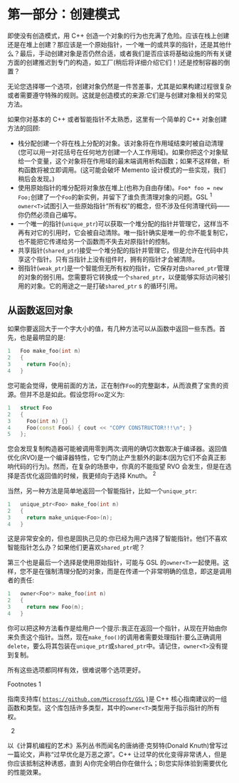 # 第一部分：创建模式

<!-- ch 2~5 -->

即使没有创造模式，用 C++ 创造一个对象的行为也充满了危险。应该在栈上创建还是在堆上创建？那应该是一个原始指针，一个唯一的或共享的指针，还是其他什么？最后，手动创建对象是否仍然合适，或者我们是否应该将基础设施的所有关键方面的创建推迟到专门的构造，如工厂(稍后将详细介绍它们！)还是控制容器的倒置？

无论您选择哪一个选项，创建对象仍然是一件苦差事，尤其是如果构建过程很复杂或者需要遵守特殊的规则。这就是创造模式的来源:它们是与创建对象相关的常见方法。

如果你对基本的 C++ 或者智能指针不太熟悉，这里有一个简单的 C++ 对象创建方法的回顾:

*   栈分配创建一个将在栈上分配的对象。该对象将在作用域结束时被自动清理(您可以用一对花括号在任何地方创建一个人工作用域)。如果你把这个对象赋给一个变量，这个对象将在作用域的最末端调用析构函数；如果不这样做，析构函数将被立即调用。(这可能会破坏 Memento 设计模式的一些实现，我们稍后会发现。)
*   使用原始指针的堆分配将对象放在堆上(也称为自由存储)。`Foo* foo = new Foo;`创建了一个`Foo`的新实例，并留下了谁负责清理对象的问题。GSL <sup>1</sup> `owner<T>`试图引入一些原始指针“所有权”的概念，但不涉及任何清理代码——你仍然必须自己编写。
*   一个唯一的指针(`unique_ptr`)可以获取一个堆分配的指针并管理它，这样当不再有对它的引用时，它会被自动清除。唯一指针确实是唯一的:你不能复制它，也不能把它传递给另一个函数而不失去对原指针的控制。
*   共享指针(`shared_ptr`)接受一个堆分配的指针并管理它，但是允许在代码中共享这个指针。只有当指针上没有组件时，拥有的指针才会被清除。
*   弱指针(`weak_ptr`)是一个智能但无所有权的指针，它保存对由`shared_ptr`管理的对象的弱引用。您需要将它转换成一个`shared_ptr`，以便能够实际访问被引用的对象。它的用途之一是打破`shared_ptr` s 的循环引用。

## 从函数返回对象

如果你要返回大于一个字大小的值，有几种方法可以从函数中返回一些东西。首先，也是最明显的是:

```cpp
1   Foo make_foo(int n)
2   {
3     return Foo{n};
4   }

```

您可能会觉得，使用前面的方法，正在制作`Foo`的完整副本，从而浪费了宝贵的资源。但并不总是如此。假设您将`Foo`定义为:

```cpp
1   struct Foo
2   {
3     Foo(int n) {}
4     Foo(const Foo&) { cout << "COPY CONSTRUCTOR!!!\n"; }
5   };

```

您会发现复制构造器可能被调用零到两次:调用的确切次数取决于编译器。返回值优化(RVO)是一个编译器特性，它专门防止产生额外的副本(因为它们不会真正影响代码的行为)。然而，在复杂的场景中，你真的不能指望 RVO 会发生，但是在选择是否优化返回值的时候，我更倾向于选择 Knuth。 <sup>2</sup>

当然，另一种方法是简单地返回一个智能指针，比如一个`unique_ptr`:

```cpp
1   unique_ptr<Foo> make_foo(int n)
2   {
3     return make_unique<Foo>(n);
4   }

```

这是非常安全的，但也是固执己见的:你已经为用户选择了智能指针。他们不喜欢智能指针怎么办？如果他们更喜欢`shared_ptr`呢？

第三个也是最后一个选择是使用原始指针，可能与 GSL 的`owner<T>`一起使用。这样，您不是在强制清理分配的对象，而是在传递一个非常明确的信息，即这是调用者的责任:

```cpp
1   owner<Foo*> make_foo(int n)
2   {
3     return new Foo(n);
4   }

```

你可以把这种方法看作是给用户一个提示:我正在返回一个指针，从现在开始由你来负责这个指针。当然，现在`make_foo()`的调用者需要处理指针:要么正确调用`delete`，要么将其包装在`unique_ptr`或`shared_ptr`中。请记住，`owner<T>`没有提到复制。

所有这些选项都同样有效，很难说哪个选项更好。

Footnotes 1

指南支持库( [`https://github.com/Microsoft/GSL`](https://github.com/Microsoft/GSL) )是 C++ 核心指南建议的一组函数和类型。这个库包括许多类型，其中的`owner<T>`类型用于指示指针的所有权。

  2

以《计算机编程的艺术》系列丛书而闻名的唐纳德·克努特(Donald Knuth)曾写过一篇论文，声称“过早优化是万恶之源”。C++ 让过早的优化变得非常诱人，但是你应该抵制这种诱惑，直到 A)你完全明白你在做什么；B)您实际体验到需要优化的性能效果。